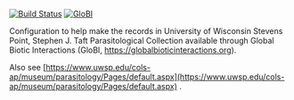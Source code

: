 [![Build Status](https://travis-ci.com/globalbioticinteractions/uwsp-para.svg)](https://travis-ci.org/globalbioticinteractions/uwsp-para) [![GloBI](http://api.globalbioticinteractions.org/interaction.svg?accordingTo=globi:globalbioticinteractions/uwsp-para)](http://globalbioticinteractions.org/?accordingTo=globi:globalbioticinteractions/uwsp-para) 


Configuration to help make the records in University of Wisconsin Stevens Point, Stephen J. Taft Parasitological Collection available through Global Biotic Interactions (GloBI, https://globalbioticinteractions.org). 

Also see [https://www.uwsp.edu/cols-ap/museum/parasitology/Pages/default.aspx](https://www.uwsp.edu/cols-ap/museum/parasitology/Pages/default.aspx) .